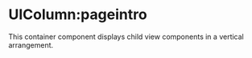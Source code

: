 # UIColumn:pageintro

This container component displays child view components in a vertical arrangement.
